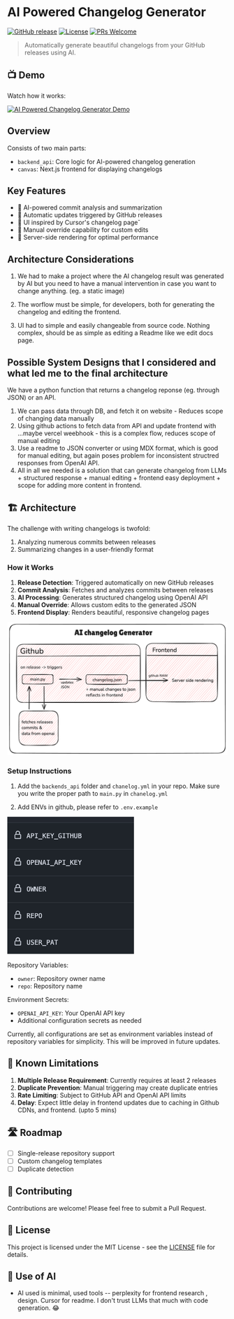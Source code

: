 # AI Powered Changelog Generator

[![GitHub release](https://img.shields.io/github/v/release/JaynouOliver/changelog)](https://github.com/JaynouOliver/changelog/releases)
[![License](https://img.shields.io/github/license/JaynouOliver/changelog)](LICENSE)
[![PRs Welcome](https://img.shields.io/badge/PRs-welcome-brightgreen.svg)](CONTRIBUTING.md)

> Automatically generate beautiful changelogs from your GitHub releases using AI. 

## 📺 Demo

Watch how it works:

[![AI Powered Changelog Generator Demo](https://img.youtube.com/vi/uklnbe-KAcw/0.jpg)](https://youtu.be/uklnbe-KAcw)

##  Overview

Consists of two main parts:
- `backend_api`: Core logic for AI-powered changelog generation
- `canvas`:  Next.js frontend for displaying changelogs

##  Key Features

- 🤖 AI-powered commit analysis and summarization
- 🔄 Automatic updates triggered by GitHub releases
- 📱 UI inspired by Cursor's changelog page˘
- 🎨 Manual override capability for custom edits
- 🚀 Server-side rendering for optimal performance


## Architecture Considerations

1. We had to make a project where the AI changelog result was generated by AI but you need to have a manual intervention in case you want to change anything. (eg. a static image)

2. The worflow must be simple, for developers, both for generating the changelog and editing the frontend.

3. UI had to simple and easily changeable from source code. Nothing complex, should be as simple as editing a Readme like we edit docs page.

## Possible System Designs that I considered and what led me to the final architecture

We have a python function that returns a changelog reponse (eg. through JSON) or an API.

1. We can pass data through DB, and fetch it on website - Reduces scope of changing data manually
2. Using github actions to fetch data from API and update frontend with ...maybe vercel weebhook - this is a complex flow, reduces scope of manual editing
3. Use a readme to JSON converter or using MDX format, which is good for manual editing, but again poses problem for inconsistent structred responses from OpenAI API. 
4. All in all we needed is a solution that can generate changelog from LLMs + structured response + manual editing + frontend easy deployment + scope for adding more content in frontend.

## 🏗️ Architecture

The challenge with writing changelogs is twofold:
1. Analyzing numerous commits between releases
2. Summarizing changes in a user-friendly format

### How it Works

1. **Release Detection**: Triggered automatically on new GitHub releases
2. **Commit Analysis**: Fetches and analyzes commits between releases
3. **AI Processing**: Generates structured changelog using OpenAI API
4. **Manual Override**: Allows custom edits to the generated JSON
5. **Frontend Display**: Renders beautiful, responsive changelog pages

![AI Changelog Architecture](changelog.png)


### Setup Instructions



1. Add the ```backends_api``` folder and ```chanelog.yml``` in your repo. Make sure you write the proper path to ```main.py``` in ```chanelog.yml```

2. Add ENVs in github, please refer to ```.env.example```

![Environment Configuration](apikey.png)

Repository Variables:
- `owner`: Repository owner name
- `repo`: Repository name

Environment Secrets:
- `OPENAI_API_KEY`: Your OpenAI API key
- Additional configuration secrets as needed

Currently, all configurations are set as environment variables instead of repository variables for simplicity. This will be improved in future updates.


## 🚧 Known Limitations

1. **Multiple Release Requirement**: Currently requires at least 2 releases
2. **Duplicate Prevention**: Manual triggering may create duplicate entries
3. **Rate Limiting**: Subject to GitHub API and OpenAI API limits
4. **Delay**: Expect little delay in frontend updates due to caching in Github CDNs, and frontend. (upto 5 mins)

## 🛣️ Roadmap

- [ ] Single-release repository support
- [ ] Custom changelog templates
- [ ] Duplicate detection

## 🤝 Contributing

Contributions are welcome! Please feel free to submit a Pull Request.

## 📄 License

This project is licensed under the MIT License - see the [LICENSE](LICENSE) file for details.

## 🙏 Use of AI

- AI used is minimal, used tools -- perplexity for frontend research , design. Cursor for readme. I don't trust LLMs that much with code generation. 😂






